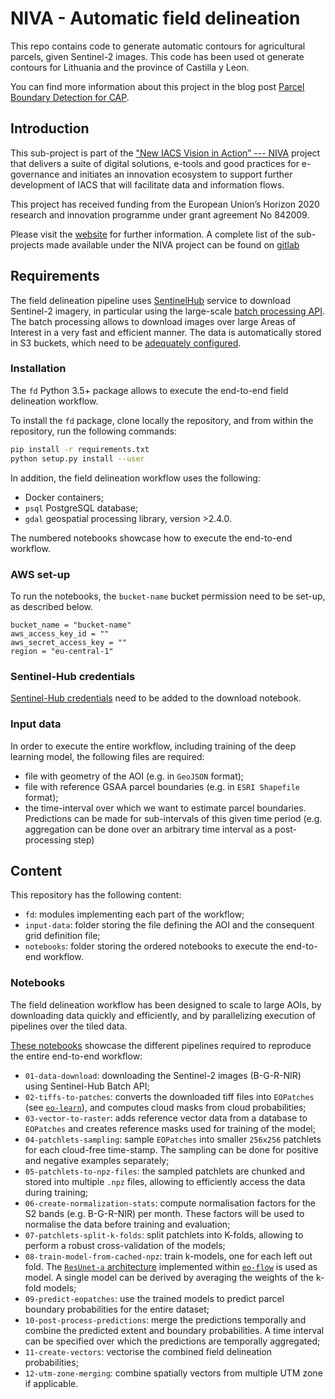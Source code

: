 # NIVA - Automatic field delineation

This repo contains code to generate automatic contours for agricultural parcels,
given Sentinel-2 images. This code has been used ot generate contours for Lithuania 
and the province of Castilla y Leon.

You can find more information about this project in the blog post [Parcel Boundary Detection for CAP](https://medium.com/sentinel-hub/parcel-boundary-detection-for-cap-2a316a77d2f6). 


## Introduction


This sub-project is part of the ["New IACS Vision in Action” --- NIVA](https://www.niva4cap.eu/) project that delivers a suite of digital solutions, e-tools and good practices for e-governance and initiates an innovation ecosystem to support further development of IACS that will facilitate data and information flows.

This project has received funding from the European Union’s Horizon 2020 research and innovation programme under grant agreement No 842009.

Please visit the [website](https://www.niva4cap.eu) for further information. A complete list of the sub-projects made available under the NIVA project can be found on [gitlab](https://gitlab.com/nivaeu/)

## Requirements

The field delineation pipeline uses [SentinelHub](https://www.sentinel-hub.com/) service to download Sentinel-2 imagery, in particular
using the large-scale [batch processing API](https://docs.sentinel-hub.com/api/latest/api/batch/). The batch processing 
allows to download images over large Areas of Interest in a very fast and efficient manner. The data is automatically 
stored in S3 buckets, which need to be [adequately configured](https://docs.sentinel-hub.com/api/latest/api/batch/#aws-s3-bucket-settings). 

### Installation

The `fd` Python 3.5+ package allows to execute the end-to-end field delineation workflow.

To install the `fd` package, clone locally the repository, and from within the repository, run the following commands:

```bash
pip install -r requirements.txt
python setup.py install --user
```

In addition, the field delineation workflow uses the following:

 * Docker containers;
 * `psql` PostgreSQL database; 
 * `gdal` geospatial processing library, version >2.4.0. 

The numbered notebooks showcase how to execute the end-to-end workflow.

### AWS set-up

To run the notebooks, the `bucket-name` bucket permission need to be set-up,
as described below.

```
bucket_name = "bucket-name"
aws_access_key_id = ""
aws_secret_access_key = ""
region = "eu-central-1"
```

### Sentinel-Hub credentials

[Sentinel-Hub credentials](apps.sentinel-hub.com/dashboard/#/) need to be added to the download notebook.

### Input data

In order to execute the entire workflow, including training of the deep learning model, the following files are required:

 * file with geometry of the AOI (e.g. in `GeoJSON` format); 
 * file with reference GSAA parcel boundaries (e.g. in `ESRI Shapefile` format);
 * the time-interval over which we want to estimate parcel boundaries. Predictions can be made for 
   sub-intervals of this given time period (e.g. aggregation can be done over an arbitrary time interval as a 
   post-processing step)

## Content

This repository has the following content:

 * `fd`: modules implementing each part of the workflow;
 * `input-data`: folder storing the file defining the AOI and the consequent grid definition file;
 * `notebooks`: folder storing the ordered notebooks to execute the end-to-end workflow.

### Notebooks

The field delineation workflow has been designed to scale to large AOIs, by downloading data quickly and efficiently, 
and by parallelizing execution of pipelines over the tiled data.

[These notebooks](./notebooks/) showcase the different pipelines required to reproduce the entire end-to-end workflow:

 * `01-data-download`: downloading the Sentinel-2 images (B-G-R-NIR) using Sentinel-Hub Batch API; 
 * `02-tiffs-to-patches`: converts the downloaded tiff files into `EOPatches` (see [`eo-learn`](https://eo-learn.readthedocs.io/en/latest/)), 
   and computes cloud masks from cloud probabilities;
 * `03-vector-to-raster`: adds reference vector data from a database to `EOPatches` and creates reference masks used 
   for training of the model;
 * `04-patchlets-sampling`: sample `EOPatches` into smaller `256x256` patchlets for each cloud-free time-stamp. The 
   sampling can be done for positive and negative examples separately;
 * `05-patchlets-to-npz-files`: the sampled patchlets are chunked and stored into multiple `.npz` files, allowing 
   to efficiently access the data during training;
 * `06-create-normalization-stats`: compute normalisation factors for the S2 bands (e.g. B-G-R-NIR) per month. These 
   factors will be used to normalise the data before training and evaluation;
 * `07-patchlets-split-k-folds`: split patchlets into K-folds, allowing to perform a robust cross-validation of the models;
 * `08-train-model-from-cached-npz`: train k-models, one for each left out fold. The [`ResUnet-a` architecture](https://www.sciencedirect.com/science/article/abs/pii/S0924271620300149) 
   implemented within [`eo-flow`](https://github.com/sentinel-hub/eo-flow) is used as model. A single model can be 
   derived by averaging the weights of the k-fold models; 
 * `09-predict-eopatches`: use the trained models to predict parcel boundary probabilities for the entire dataset;
 * `10-post-process-predictions`: merge the predictions temporally and combine the predicted extent and boundary 
   probabilities. A time interval can be specified over which the predictions are temporally aggregated;
 * `11-create-vectors`: vectorise the combined field delineation probabilities; 
 * `12-utm-zone-merging`: combine spatially vectors from multiple UTM zone if applicable.

